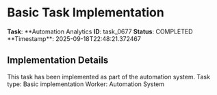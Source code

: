 # Basic Task Implementation

**Task**: **Automation Analytics
**ID**: task_0677
**Status**: COMPLETED
**Timestamp\*\*: 2025-09-18T22:48:21.372467

## Implementation Details

This task has been implemented as part of the automation system.
Task type: Basic implementation
Worker: Automation System

